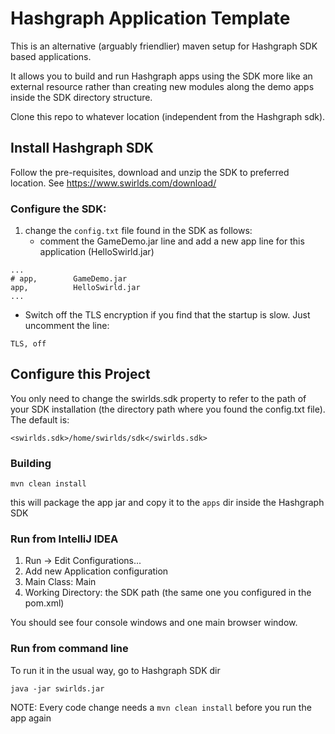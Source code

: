 # Hashgraph Application Template
This is an alternative (arguably friendlier) maven setup for Hashgraph SDK based applications.

It allows you to build and run Hashgraph apps using the SDK more like an external resource rather than creating new modules along the demo apps inside the SDK directory structure.

Clone this repo to whatever location (independent from the Hashgraph sdk).
## Install Hashgraph SDK
Follow the pre-requisites, download and unzip the SDK to preferred location. See https://www.swirlds.com/download/

### Configure the SDK:
1. change the `config.txt` file found in the SDK as follows:
   * comment the GameDemo.jar line and add a new app line for this application (HelloSwirld.jar)
```
...
# app,        GameDemo.jar
app,          HelloSwirld.jar
...
```
   * Switch off the TLS encryption if you find that the startup is slow. Just uncomment the line:
```
TLS, off
```

## Configure this Project
You only need to change the swirlds.sdk property to refer to the path of your SDK installation (the directory path where you found the config.txt file).
The default is:
```
<swirlds.sdk>/home/swirlds/sdk</swirlds.sdk>
```

### Building
```
mvn clean install
```
this will package the app jar and copy it to the `apps` dir inside the Hashgraph SDK

### Run from IntelliJ IDEA
1. Run -> Edit Configurations...
2. Add new Application configuration
3. Main Class: Main
4. Working Directory: the SDK path (the same one you configured in the pom.xml)

You should see four console windows and one main browser window.

### Run from command line
To run it in the usual way, go to Hashgraph SDK dir
```
java -jar swirlds.jar
```

NOTE: Every code change needs a `mvn clean install` before you run the app again
